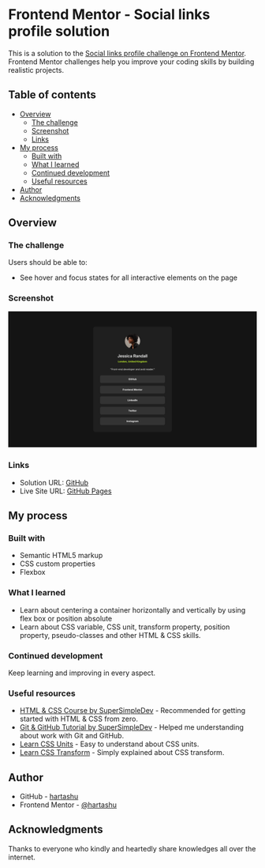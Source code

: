 # Frontend Mentor - Social links profile solution

This is a solution to the [Social links profile challenge on Frontend Mentor](https://www.frontendmentor.io/challenges/social-links-profile-UG32l9m6dQ). Frontend Mentor challenges help you improve your coding skills by building realistic projects. 

## Table of contents

- [Overview](#overview)
  - [The challenge](#the-challenge)
  - [Screenshot](#screenshot)
  - [Links](#links)
- [My process](#my-process)
  - [Built with](#built-with)
  - [What I learned](#what-i-learned)
  - [Continued development](#continued-development)
  - [Useful resources](#useful-resources)
- [Author](#author)
- [Acknowledgments](#acknowledgments)

## Overview

### The challenge

Users should be able to:

- See hover and focus states for all interactive elements on the page

### Screenshot

![Design preview for the Social links profile coding challenge](./screenshot.jpg)

### Links

- Solution URL: [GitHub](https://github.com/hartashu/qr-code-component)
- Live Site URL: [GitHub Pages](https://hartashu.github.io/qr-code-component/)

## My process

### Built with

- Semantic HTML5 markup
- CSS custom properties
- Flexbox

### What I learned

- Learn about centering a container horizontally and vertically by using flex box or position absolute
- Learn about CSS variable, CSS unit, transform property, position property, pseudo-classes and other HTML & CSS skills.

### Continued development

Keep learning and improving in every aspect.

### Useful resources

- [HTML & CSS Course by SuperSimpleDev](https://youtu.be/G3e-cpL7ofc?si=4xxA1hw_5mU_9-aX) - Recommended for getting started with HTML & CSS from zero.
- [Git & GitHub Tutorial by SuperSimpleDev](https://youtu.be/hrTQipWp6co?si=HIO_1gWZHOGBGxDH) - Helped me understanding about work with Git and GitHub.
- [Learn CSS Units](https://youtu.be/-GR52czEd-0?si=qHL5x0IH4GpsBNtq) - Easy to understand about CSS units.
- [Learn CSS Transform](https://youtu.be/rzD-cPhq02E?si=MpCFcO-d6k9C4QKo) - Simply explained about CSS transform.

## Author

- GitHub - [hartashu](https://github.com/hartashu)
- Frontend Mentor - [@hartashu](https://www.frontendmentor.io/profile/hartashu)

## Acknowledgments

Thanks to everyone who kindly and heartedly share knowledges all over the internet.